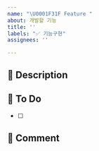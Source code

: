 ```yaml
---
name: "\U0001F31F Feature "
about: 개발할 기능
title: ''
labels: "✅ 기능구현"
assignees: ''

---
```


## 📑 Description

<!--추가/수정이 필요한 내용-->

## 📌 To Do

<!--추가/수정될 내용-->

- [ ]

## 💬 Comment

